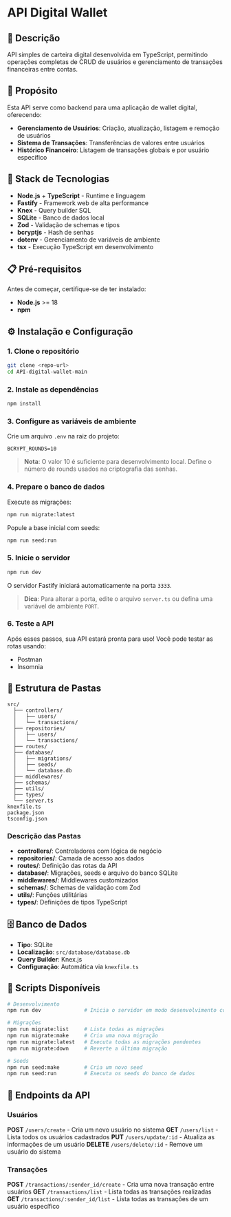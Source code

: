 # API Digital Wallet

## 📝 Descrição

API simples de carteira digital desenvolvida em TypeScript, permitindo operações completas de CRUD de usuários e gerenciamento de transações financeiras entre contas.

## 🎯 Propósito

Esta API serve como backend para uma aplicação de wallet digital, oferecendo:

- **Gerenciamento de Usuários**: Criação, atualização, listagem e remoção de usuários
- **Sistema de Transações**: Transferências de valores entre usuários
- **Histórico Financeiro**: Listagem de transações globais e por usuário específico

## 🚀 Stack de Tecnologias

- **Node.js** + **TypeScript** - Runtime e linguagem
- **Fastify** - Framework web de alta performance
- **Knex** - Query builder SQL
- **SQLite** - Banco de dados local
- **Zod** - Validação de schemas e tipos
- **bcryptjs** - Hash de senhas
- **dotenv** - Gerenciamento de variáveis de ambiente
- **tsx** - Execução TypeScript em desenvolvimento

## 📋 Pré-requisitos

Antes de começar, certifique-se de ter instalado:

- **Node.js** >= 18
- **npm**

## ⚙️ Instalação e Configuração

### 1. Clone o repositório
```bash
git clone <repo-url>
cd API-digital-wallet-main
```

### 2. Instale as dependências
```bash
npm install
```

### 3. Configure as variáveis de ambiente

Crie um arquivo `.env` na raiz do projeto:

```env
BCRYPT_ROUNDS=10
```

> **Nota**: O valor 10 é suficiente para desenvolvimento local. Define o número de rounds usados na criptografia das senhas.

### 4. Prepare o banco de dados

Execute as migrações:
```bash
npm run migrate:latest
```

Popule a base inicial com seeds:
```bash
npm run seed:run
```

### 5. Inicie o servidor

```bash
npm run dev
```

O servidor Fastify iniciará automaticamente na porta `3333`.

> **Dica**: Para alterar a porta, edite o arquivo `server.ts` ou defina uma variável de ambiente `PORT`.

### 6. Teste a API

Após esses passos, sua API estará pronta para uso! Você pode testar as rotas usando:
- Postman
- Insomnia

## 📁 Estrutura de Pastas

```
src/
  ├── controllers/
  │   ├── users/
  │   └── transactions/
  ├── repositories/
  │   ├── users/
  │   └── transactions/
  ├── routes/
  ├── database/
  │   ├── migrations/
  │   ├── seeds/
  │   └── database.db
  ├── middlewares/
  ├── schemas/
  ├── utils/
  ├── types/
  └── server.ts
knexfile.ts
package.json
tsconfig.json
```

### Descrição das Pastas

- **controllers/**: Controladores com lógica de negócio
- **repositories/**: Camada de acesso aos dados
- **routes/**: Definição das rotas da API
- **database/**: Migrações, seeds e arquivo do banco SQLite
- **middlewares/**: Middlewares customizados
- **schemas/**: Schemas de validação com Zod
- **utils/**: Funções utilitárias
- **types/**: Definições de tipos TypeScript

## 🗄️ Banco de Dados

- **Tipo**: SQLite
- **Localização**: `src/database/database.db`
- **Query Builder**: Knex.js
- **Configuração**: Automática via `knexfile.ts`

## 📜 Scripts Disponíveis

```bash
# Desenvolvimento
npm run dev              # Inicia o servidor em modo desenvolvimento com hot reload

# Migrações
npm run migrate:list     # Lista todas as migrações
npm run migrate:make     # Cria uma nova migração
npm run migrate:latest   # Executa todas as migrações pendentes
npm run migrate:down     # Reverte a última migração

# Seeds
npm run seed:make        # Cria um novo seed
npm run seed:run         # Executa os seeds do banco de dados
```

## 🔌 Endpoints da API

### Usuários

**POST** `/users/create` - Cria um novo usuário no sistema
**GET** `/users/list` - Lista todos os usuários cadastrados
**PUT** `/users/update/:id` - Atualiza as informações de um usuário
**DELETE** `/users/delete/:id` - Remove um usuário do sistema

### Transações

**POST** `/transactions/:sender_id/create` - Cria uma nova transação entre usuários
**GET** `/transactions/list` - Lista todas as transações realizadas
**GET** `/transactions/:sender_id/list` - Lista todas as transações de um usuário específico
